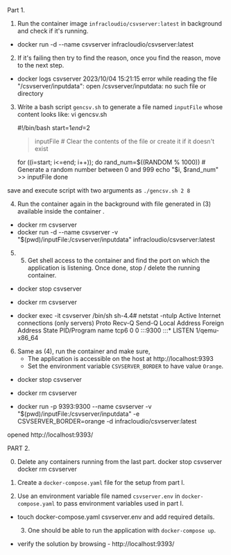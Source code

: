 Part 1.

1. Run the container image `infracloudio/csvserver:latest` in background and check if it's running.
 - docker run -d --name csvserver infracloudio/csvserver:latest

2. If it's failing then try to find the reason, once you find the reason, move to the next step.
 - docker logs csvserver
2023/10/04 15:21:15 error while reading the file "/csvserver/inputdata": open /csvserver/inputdata: no such file or directory

3. Write a bash script `gencsv.sh` to generate a file named `inputFile` whose content looks like:
vi gencsv.sh

    #!/bin/bash
    start=$1
    end=$2

    > inputFile  # Clear the contents of the file or create it if it doesn't exist

    for ((i=start; i<=end; i++)); do
        rand_num=$((RANDOM % 1000))  # Generate a random number between 0 and 999
        echo "$i, $rand_num" >> inputFile
    done

save and execute script with two arguments as `./gencsv.sh 2 8`    

4. Run the container again in the background with file generated in (3) available inside the container .

-   docker rm csvserver
-   docker run -d --name csvserver -v "$(pwd)/inputFile:/csvserver/inputdata" infracloudio/csvserver:latest

5. 5. Get shell access to the container and find the port on which the application is listening. Once done, stop / delete the running container.

- docker stop csvserver
- docker rm csvserver

- docker exec -it csvserver /bin/sh
sh-4.4# netstat -ntulp
Active Internet connections (only servers)
Proto Recv-Q Send-Q Local Address           Foreign Address         State       PID/Program name
tcp6       0      0 :::9300                 :::*                    LISTEN      1/qemu-x86_64

6. Same as (4), run the container and make sure,
     - The application is accessible on the host at http://localhost:9393
     - Set the environment variable `CSVSERVER_BORDER` to have value `Orange`.

- docker stop csvserver
- docker rm csvserver

- docker run -p 9393:9300 --name csvserver -v "$(pwd)/inputFile:/csvserver/inputdata" -e CSVSERVER_BORDER=orange -d infracloudio/csvserver:latest

opened http://localhost:9393/ 



PART 2.

  0. Delete any containers running from the last part.
    docker stop csvserver
    docker rm csvserver

  1. Create a `docker-compose.yaml` file for the setup from part I.

  2. Use an environment variable file named `csvserver.env` in `docker-compose.yaml` to pass environment variables used in part I.
- touch docker-compose.yaml csvserver.env and add required details.

  3. One should be able to run the application with `docker-compose up`.
 - verify the solution by browsing - http://localhost:9393/
   